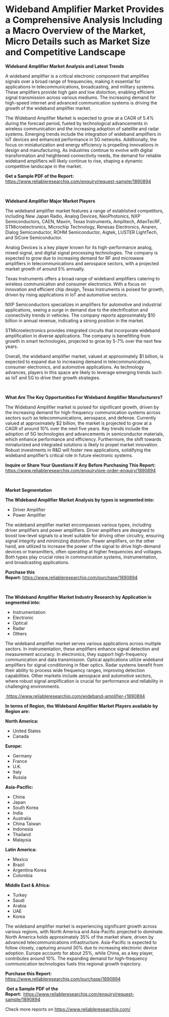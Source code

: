 <p><h1>Wideband Amplifier Market Provides a Comprehensive Analysis Including a Macro Overview of the Market, Micro Details such as Market Size and Competitive Landscape</h1></p><p><strong>Wideband Amplifier Market Analysis and Latest Trends</strong></p>
<p><p>A wideband amplifier is a critical electronic component that amplifies signals over a broad range of frequencies, making it essential for applications in telecommunications, broadcasting, and military systems. These amplifiers provide high gain and low distortion, enabling efficient signal transmission across various mediums. The increasing demand for high-speed internet and advanced communication systems is driving the growth of the wideband amplifier market. </p><p>The Wideband Amplifier Market is expected to grow at a CAGR of 5.4% during the forecast period, fueled by technological advancements in wireless communication and the increasing adoption of satellite and radar systems. Emerging trends include the integration of wideband amplifiers in IoT devices and enhanced performance in 5G networks. Additionally, the focus on miniaturization and energy efficiency is propelling innovations in design and manufacturing. As industries continue to evolve with digital transformation and heightened connectivity needs, the demand for reliable wideband amplifiers will likely continue to rise, shaping a dynamic competitive landscape in the market.</p></p>
<p><strong>Get a Sample PDF of the Report:&nbsp;</strong> <a href="https://www.reliableresearchiq.com/enquiry/request-sample/1890894?utm_campaign=2457&utm_medium=2&utm_source=Github&utm_content=ia&utm_term=11022025&utm_id=wideband-amplifier">https://www.reliableresearchiq.com/enquiry/request-sample/1890894</a></p>
<p>&nbsp;</p>
<p><strong>Wideband Amplifier Major Market Players</strong></p>
<p><p>The wideband amplifier market features a range of established competitors, including New Japan Radio, Analog Devices, NeoPhotonics, NXP Semiconductors, CAEN, Maxim, Texas Instruments, Amplitech, AtlanTecRF, STMicroelectronics, Microchip Technology, Renesas Electronics, Anaren, Dialog Semiconductor, ROHM Semiconductor, Aigtek, LUSTER LightTech, and SiCore Semiconductor. </p><p>Analog Devices is a key player known for its high-performance analog, mixed-signal, and digital signal processing technologies. The company is expected to grow due to increasing demand for RF and microwave amplifiers in telecommunications and aerospace sectors, with a projected market growth of around 5% annually.</p><p>Texas Instruments offers a broad range of wideband amplifiers catering to wireless communication and consumer electronics. With a focus on innovation and efficient chip design, Texas Instruments is poised for growth, driven by rising applications in IoT and automotive sectors.</p><p>NXP Semiconductors specializes in amplifiers for automotive and industrial applications, seeing a surge in demand due to the electrification and connectivity trends in vehicles. The company reports approximately $10 billion in annual revenue, indicating a strong position in the market.</p><p>STMicroelectronics provides integrated circuits that incorporate wideband amplification in diverse applications. The company is benefitting from growth in smart technologies, projected to grow by 5-7% over the next few years.</p><p>Overall, the wideband amplifier market, valued at approximately $1 billion, is expected to expand due to increasing demand in telecommunications, consumer electronics, and automotive applications. As technology advances, players in this space are likely to leverage emerging trends such as IoT and 5G to drive their growth strategies.</p></p>
<p>&nbsp;</p>
<p><strong>What Are The Key Opportunities For Wideband Amplifier Manufacturers?</strong></p>
<p><p>The Wideband Amplifier market is poised for significant growth, driven by the increasing demand for high-frequency communication systems across sectors such as telecommunications, aerospace, and defense. Currently valued at approximately $2 billion, the market is projected to grow at a CAGR of around 10% over the next five years. Key trends include the adoption of 5G technologies and advancements in semiconductor materials, which enhance performance and efficiency. Furthermore, the shift towards miniaturized and integrated solutions is likely to propel market innovation. Robust investments in R&D will foster new applications, solidifying the wideband amplifier’s critical role in future electronic systems.</p></p>
<p><strong>Inquire or Share Your Questions If Any Before Purchasing This Report:</strong> <a href="https://www.reliableresearchiq.com/enquiry/pre-order-enquiry/1890894?utm_campaign=2457&utm_medium=2&utm_source=Github&utm_content=ia&utm_term=11022025&utm_id=wideband-amplifier">https://www.reliableresearchiq.com/enquiry/pre-order-enquiry/1890894</a></p>
<p>&nbsp;</p>
<p><strong>Market Segmentation</strong></p>
<p><strong>The Wideband Amplifier Market Analysis by types is segmented into:</strong></p>
<p><ul><li>Driver Amplifier</li><li>Power Amplifier</li></ul></p>
<p><p>The wideband amplifier market encompasses various types, including driver amplifiers and power amplifiers. Driver amplifiers are designed to boost low-level signals to a level suitable for driving other circuitry, ensuring signal integrity and minimizing distortion. Power amplifiers, on the other hand, are utilized to increase the power of the signal to drive high-demand devices or transmitters, often operating at higher frequencies and voltages. Both types play crucial roles in communication systems, instrumentation, and broadcasting applications.</p></p>
<p><strong>Purchase this Report:&nbsp;</strong><a href="https://www.reliableresearchiq.com/purchase/1890894?utm_campaign=2457&utm_medium=2&utm_source=Github&utm_content=ia&utm_term=11022025&utm_id=wideband-amplifier">https://www.reliableresearchiq.com/purchase/1890894</a></p>
<p>&nbsp;</p>
<p><strong>The Wideband Amplifier Market Industry Research by Application is segmented into:</strong></p>
<p><ul><li>Instrumentation</li><li>Electronic</li><li>Optical</li><li>Radar</li><li>Others</li></ul></p>
<p><p>The wideband amplifier market serves various applications across multiple sectors. In instrumentation, these amplifiers enhance signal detection and measurement accuracy. In electronics, they support high-frequency communication and data transmission. Optical applications utilize wideband amplifiers for signal conditioning in fiber optics. Radar systems benefit from their ability to process wide frequency ranges, improving detection capabilities. Other markets include aerospace and automotive sectors, where robust signal amplification is crucial for performance and reliability in challenging environments.</p></p>
<p><a href="https://www.reliableresearchiq.com/wideband-amplifier-r1890894?utm_campaign=2457&utm_medium=2&utm_source=Github&utm_content=ia&utm_term=11022025&utm_id=wideband-amplifier">&nbsp;https://www.reliableresearchiq.com/wideband-amplifier-r1890894</a></p>
<p><strong>In terms of Region, the Wideband Amplifier Market Players available by Region are:</strong></p>
<p>
    <p> <strong> North America: </strong>
        <ul>
            <li>United States</li>
            <li>Canada</li>
        </ul>
        </p> 
    <p> <strong> Europe: </strong>
        <ul>
            <li>Germany</li>
            <li>France</li>
            <li>U.K.</li>
            <li>Italy</li>
            <li>Russia</li>
        </ul>
        </p> 
    <p> <strong> Asia-Pacific: </strong>
        <ul>
            <li>China</li>
            <li>Japan</li>
            <li>South Korea</li>
            <li>India</li>
            <li>Australia</li>
            <li>China Taiwan</li>
            <li>Indonesia</li>
            <li>Thailand</li>
            <li>Malaysia</li>
        </ul>
        </p> 
    <p> <strong> Latin America: </strong>
        <ul>
            <li>Mexico</li>
            <li>Brazil</li>
            <li>Argentina Korea</li>
            <li>Colombia</li>
        </ul>
        </p> 
    <p> <strong> Middle East & Africa: </strong>
        <ul>
            <li>Turkey</li>
            <li>Saudi</li>
            <li>Arabia</li>
            <li>UAE</li>
            <li>Korea</li>
        </ul>
    </p>
    </p>
<p><p>The wideband amplifier market is experiencing significant growth across various regions, with North America and Asia-Pacific projected to dominate. North America holds approximately 35% of the market share, driven by advanced telecommunications infrastructure. Asia-Pacific is expected to follow closely, capturing around 30% due to increasing electronic device adoption. Europe accounts for about 25%, while China, as a key player, contributes around 10%. The expanding demand for high-frequency communication technologies fuels this regional growth trajectory.</p></p>
<p><strong>Purchase this Report: </strong><a href="https://www.reliableresearchiq.com/purchase/1890894?utm_campaign=2457&utm_medium=2&utm_source=Github&utm_content=ia&utm_term=11022025&utm_id=wideband-amplifier">https://www.reliableresearchiq.com/purchase/1890894</a></p>
<p>&nbsp;<strong>Get a Sample PDF of the Report:&nbsp;&nbsp;</strong><a href="https://www.reliableresearchiq.com/enquiry/request-sample/1890894?utm_campaign=2457&utm_medium=2&utm_source=Github&utm_content=ia&utm_term=11022025&utm_id=wideband-amplifier">https://www.reliableresearchiq.com/enquiry/request-sample/1890894</a></p>
<p><strong></strong></p>
<p>Check more reports on <a href="https://www.reliableresearchiq.com/?utm_campaign=2457&utm_medium=2&utm_source=Github&utm_content=ia&utm_term=11022025&utm_id=wideband-amplifier">https://www.reliableresearchiq.com/</a></p>